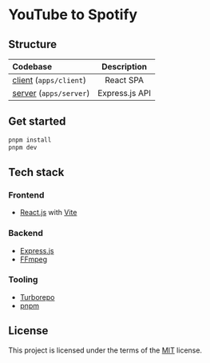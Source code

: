 # YouTube to Spotify

## Structure

| Codebase                                                                                             |  Description   |
| :--------------------------------------------------------------------------------------------------- | :------------: |
| [client](https://github.com/MaximilianHagelstam/yt-to-spotify/tree/main/apps/client) (`apps/client`) |   React SPA    |
| [server](https://github.com/MaximilianHagelstam/yt-to-spotify/tree/main/apps/server) (`apps/server`) | Express.js API |

## Get started

```bash
pnpm install
pnpm dev
```

## Tech stack

### Frontend

- [React.js](https://reactjs.org/) with [Vite](https://vitejs.dev/)

### Backend

- [Express.js](https://expressjs.com/)
- [FFmpeg](https://ffmpeg.org/)

### Tooling

- [Turborepo](https://turbo.build/repo)
- [pnpm](https://pnpm.io/)

## License

This project is licensed under the terms of the [MIT](https://choosealicense.com/licenses/mit/) license.
